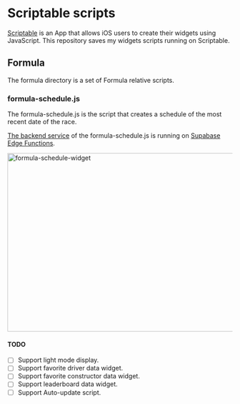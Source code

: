 # Scriptable scripts
[Scriptable](https://scriptable.app/) is an App that allows iOS users to create their widgets using JavaScript.
This repository saves my widgets scripts running on Scriptable.
## Formula
The formula directory is a set of Formula relative scripts.

### formula-schedule.js

The formula-schedule.js is the script that creates a schedule of the most recent date of the race.

[The backend service](https://github.com/SpiffyEight77/formula) of the formula-schedule.js is running on [Supabase Edge Functions](https://supabase.com/edge-functions).

<img src="https://img.spiffyeight77.com/github/scriptable/99D9972B5B82D82D4078A6D06D5D7FB1.JPEG" width="600" height="400" alt="formula-schedule-widget" />

#### TODO
- [ ] Support light mode display.
- [ ] Support favorite driver data widget.
- [ ] Support favorite constructor data widget.
- [ ] Support leaderboard data widget.
- [ ] Support Auto-update script.
